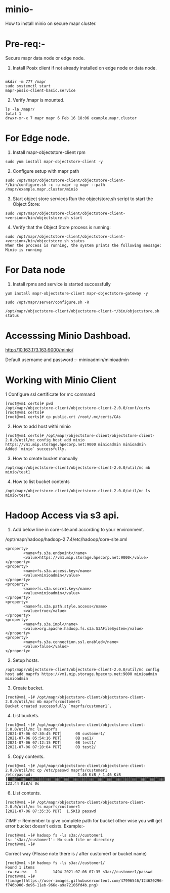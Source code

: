 # minio-

How to  install minio on secure  mapr cluster.

# Pre-req:-
Secure mapr data node or edge node.


1.  Install Posix client if not already installed on edge node or data node.

``` sudo yum install mapr-posix-client-basic

mkdir -m 777 /mapr
sudo systemctl start
mapr-posix-client-basic.service
```

2. Verify /mapr is mounted.


``` 
ls -la /mapr/
total 1
drwxr-xr-x 7 mapr mapr 6 Feb 16 18:06 example.mapr.cluster
```


# For Edge node.

1. Install  mapr-objectstore-client rpm 

``` 
sudo yum install mapr-objectstore-client -y
```
2.  Configure setup with mapr path

``` 
sudo /opt/mapr/objectstore-client/objectstore-client-*/bin/configure.sh -c -u mapr -g mapr --path /mapr/example.mapr.cluster/minio
```
3. Start object store services
Run the objectstore.sh script to start the Object Store:

``` 
sudo /opt/mapr/objectstore-client/objectstore-client-<version>/bin/objectstore.sh start
``` 
4. Verify that the Object Store process is running:
``` 
sudo /opt/mapr/objectstore-client/objectstore-client-<version>/bin/objectstore.sh status
When the process is running, the system prints the following message:
Minio is running
```

# For Data node


1. Install rpms and service is started successfully

```
yum install mapr-objectstore-client mapr-objectstore-gateway -y

sudo /opt/mapr/server/configure.sh -R

/opt/mapr/objectstore-client/objectstore-client-*/bin/objectstore.sh status

```

# Accesssing Minio Dashboad.

http://10.163.173.163:9000/minio/

Default username and password :- minioadmin/minioadmin


# Working with Minio Client

1 Configure ssl certificate for mc command

```
[root@vm1 certs]# pwd
/opt/mapr/objectstore-client/objectstore-client-2.0.0/conf/certs
[root@vm1 certs]#
[root@vm1 certs]# cp public.crt /root/.mc/certs/CAs
```

2. How to add host withi minio

``` 
[root@vm1 certs]# /opt/mapr/objectstore-client/objectstore-client-2.0.0/util/mc config host add minio https://vm1.mip.storage.hpecorp.net:9000 minioadmin minioadmin
Added `minio` successfully.
```
3. How to create bucket manually

``` 
/opt/mapr/objectstore-client/objectstore-client-2.0.0/util/mc mb minio/test1
```
4. How to list bucket contents 

``` 
/opt/mapr/objectstore-client/objectstore-client-2.0.0/util/mc ls minio/test1
```

# Hadoop Access via s3 api.

1. Add below line in core-site.xml according to your environment.

/opt/mapr/hadoop/hadoop-2.7.4/etc/hadoop/core-site.xml

```
<property>
        <name>fs.s3a.endpoint</name>
        <value>https://vm1.mip.storage.hpecorp.net:9000</value>
</property>
<property>
        <name>fs.s3a.access.key</name>
        <value>minioadmin</value>
</property>
<property>
        <name>fs.s3a.secret.key</name>
        <value>minioadmin</value>
</property>
<property>
        <name>fs.s3a.path.style.access</name>
        <value>true</value>
</property>
<property>
        <name>fs.s3a.impl</name>
        <value>org.apache.hadoop.fs.s3a.S3AFileSystem</value>
</property>
<property>
        <name>fs.s3a.connection.ssl.enabled</name>
        <value>false</value>
</property>
```

2. Setup hosts.

```
/opt/mapr/objectstore-client/objectstore-client-2.0.0/util/mc config host add maprfs https://vm1.mip.storage.hpecorp.net:9000 minioadmin minioadmin
```

3. Create bucket.

```
[root@vm1 ~]# /opt/mapr/objectstore-client/objectstore-client-2.0.0/util/mc mb maprfs/customer1
Bucket created successfully `maprfs/customer1`.
```

4. List buckets.

```
[root@vm1 ~]# /opt/mapr/objectstore-client/objectstore-client-2.0.0/util/mc ls maprfs
[2021-07-06 07:30:45 PDT]      0B customer1/
[2021-07-06 05:54:16 PDT]      0B sai1/
[2021-07-06 07:12:15 PDT]      0B test1/
[2021-07-06 07:28:04 PDT]      0B test2/

```

5. Copy contents.

```
[root@vm1 ~]# /opt/mapr/objectstore-client/objectstore-client-2.0.0/util/mc cp /etc/passwd maprfs/customer1
/etc/passwd:                    1.46 KiB / 1.46 KiB ┃▓▓▓▓▓▓▓▓▓▓▓▓▓▓▓▓▓▓▓▓▓▓▓▓▓▓▓▓▓▓▓▓▓▓▓▓▓▓▓▓▓▓▓▓▓▓▓▓▓▓▓▓▓▓▓▓▓▓▓▓▓▓▓▓▓▓▓▓▓▓▓▓▓▓▓▓▓▓▓▓▓▓▓▓▓▓▓▓▓▓▓▓▓▓▓▓▓▓▓▓▓▓▓▓▓┃ 123.44 KiB/s 0s

```

6. List contents.

```
[root@vm1 ~]# /opt/mapr/objectstore-client/objectstore-client-2.0.0/util/mc ls maprfs/customer1
[2021-07-06 07:35:36 PDT]  1.5KiB passwd
```

7.IMP :- Remember to give complete path for bucket other wise you will get error bucket doesn't exists.
Example:-

```
[root@vm1 ~]# hadoop fs -ls s3a://customer1
ls: `s3a://customer1': No such file or directory
[root@vm1 ~]#
```

Correct way (Please note there is / after customer1 or bucket name)

```
[root@vm1 ~]# hadoop fs -ls s3a://customer1/
Found 1 items
-rw-rw-rw-   1       1494 2021-07-06 07:35 s3a://customer1/passwd
[root@vm1 ~]#
![image](https://user-images.githubusercontent.com/47996546/124620296-f746b900-de96-11eb-966e-a9a72106fd4b.png)

```

